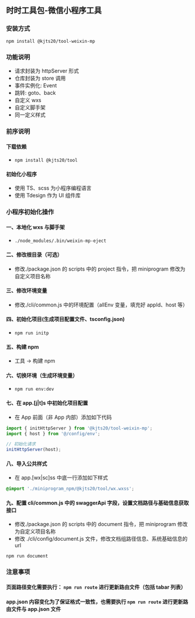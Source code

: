 ## 时时工具包-微信小程序工具

### 安装方式

```shell
npm install @kjts20/tool-weixin-mp
```

### 功能说明

-   请求封装为 httpServer 形式
-   仓库封装为 store 调用
-   事件实例化: Event
-   跳转: goto、back
-   自定义 wxs
-   自定义脚手架
-   同一定义样式

### 前序说明

#### 下载依赖

-   `npm install @kjts20/tool`

#### 初始化小程序

-   使用 TS、scss 为小程序编程语言
-   使用 Tdesign 作为 UI 组件库

### 小程序初始化操作

#### 一、本地化 wxs 与脚手架

-   `./node_modules/.bin/weixin-mp-eject`

#### 二、修改根目录（可选）

-   修改./package.json 的 scripts 中的 project 指令，把 miniprogram 修改为自定义项目名称

#### 三、修改环境变量

-   修改./cli/common.js 中的环境配置（allEnv 变量，填充好 appId、host 等）

#### 四、初始化项目(生成项目配置文件、tsconfig.json)

-   `npm run initp`

#### 五、构建 npm

-   工具 -> 构建 npm

#### 六、切换环境（生成环境变量）

-   `npm run env:dev`

#### 七、在 app.[j|t]s 中初始化项目配置

-   在 App 前面（非 App 内部）添加如下代码

```ts
import { initHttpServer } from '@kjts20/tool-weixin-mp';
import { host } from '@/config/env';

// 初始化请求
initHttpServer(host);
```

#### 八、导入公共样式

-   在 app.[wx|sc]ss 中底一行添加如下样式

```css
@import './miniprogram_npm/@kjts20/tool/wx.wxss';
```

#### 九、配置 cli/common.js 中的 swaggerApi 字段，设置文档路径与基础信息获取接口

-   修改./package.json 的 scripts 中的 document 指令，把 miniprogram 修改为自定义项目名称
-   修改 ./cli/config/document.js 文件，修改文档组路径信息、系统基础信息的 url

```shell
npm run document
```

### 注意事项

#### 页面路径变化需要执行： `npm run route` 进行更新路由文件（包括 tabar 列表）

#### app.json 内容变化为了保证格式一致性，也需要执行 `npm run route` 进行更新路由文件与 app.json 文件
